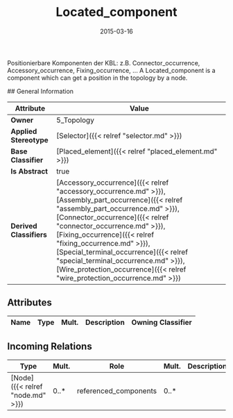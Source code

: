 ﻿---
title: Located_component
toc: false
type: specs
date: "2015-03-16"
draft: false
specification: KBL
version: 2.4
documentType: "Recommendation"
elementType: Class
classes:
  - Located_component
menu_name: kbl-2.4
---
<p>Positionierbare Komponenten der KBL: z.B. Connector_occurrence, Accessory_occurrence, Fixing_occurrence, ... A Located_component is a component which can get a position in the topology by a node.</p>
## General Information

| Attribute               | Value |
|-------------------------|-------|
| **Owner**               | 5_Topology |
| **Applied Stereotype**  | [Selector]({{< relref "selector.md" >}})<br/>  |
| **Base Classifier**     | [Placed_element]({{< relref "placed_element.md" >}})<br/>  |
| **Is Abstract**         | true |
| **Derived Classifiers** | [Accessory_occurrence]({{< relref "accessory_occurrence.md" >}}), [Assembly_part_occurrence]({{< relref "assembly_part_occurrence.md" >}}), [Connector_occurrence]({{< relref "connector_occurrence.md" >}}), [Fixing_occurrence]({{< relref "fixing_occurrence.md" >}}), [Special_terminal_occurrence]({{< relref "special_terminal_occurrence.md" >}}), [Wire_protection_occurrence]({{< relref "wire_protection_occurrence.md" >}}) |

## Attributes
|  Name  |  Type  |  Mult.  |  Description  |  Owning Classifier  |
|--------|--------|---------|---------------|--------------|

##  Incoming Relations
|    Type  |   Mult.  |   Role    |   Mult.   |   Description  |
|----------|----------|-----------|-----------|----------------|
| [Node]({{< relref "node.md" >}}) | 0..* | referenced_components | 0..* |  |
